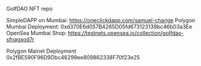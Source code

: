 GolfDAO NFT repo

SimpleDAPP on Mumbai: https://oneclickdapp.com/samuel-change
Polygon Mumbai Deployment: 0xd370E6d057B4265D05fd673123139bc46b03a3Ee
OpenSea Mumbai Shop: https://testnets.opensea.io/collection/golfdao-sfnagxod7r

Polygon Mainet Deployment 0x2fBE590F96D9Dbc46299ee809862338F70f23e25
